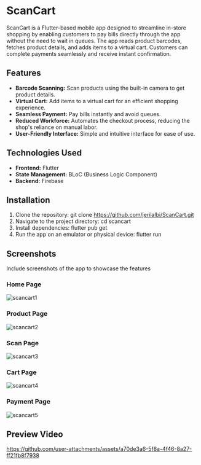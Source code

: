 # ScanCart
ScanCart is a Flutter-based mobile app designed to streamline in-store shopping by enabling customers to pay bills directly through the app without the need to wait in queues. The app reads product barcodes, fetches product details, and adds items to a virtual cart. Customers can complete payments seamlessly and receive instant confirmation.

## Features

- **Barcode Scanning:** Scan products using the built-in camera to get product details.
- **Virtual Cart:** Add items to a virtual cart for an efficient shopping experience.
- **Seamless Payment:** Pay bills instantly and avoid queues.
- **Reduced Workforce:** Automates the checkout process, reducing the shop's reliance on manual labor.
- **User-Friendly Interface:** Simple and intuitive interface for ease of use.

## Technologies Used

- **Frontend:** Flutter
- **State Management:** BLoC (Business Logic Component)
- **Backend:** Firebase

## Installation

1. Clone the repository:
   git clone https://github.com/jerilalbi/ScanCart.git
2. Navigate to the project directory:
   cd scancart
3. Install dependencies:
   flutter pub get
4. Run the app on an emulator or physical device:
   flutter run

## Screenshots
Include screenshots of the app to showcase the features

### Home Page
![scancart1](https://github.com/user-attachments/assets/f540ca92-a839-461b-bebe-8fb6b2ae7e1e)
### Product Page
![scancart2](https://github.com/user-attachments/assets/fc9204ed-4c0a-47ed-ab3a-1149fd242c61)
### Scan Page
![scancart3](https://github.com/user-attachments/assets/0a629347-0993-4e74-a923-9a93a93aa33b)
### Cart Page
![scancart4](https://github.com/user-attachments/assets/8fcc2341-df6c-49d9-bd2e-9441f6772fc5)
### Payment Page
![scancart5](https://github.com/user-attachments/assets/6484f2f0-8682-4284-809f-c33ac5afc78e)

## Preview Video
https://github.com/user-attachments/assets/a70de3a6-5f8a-4f46-8a27-ff21fb8f7938


